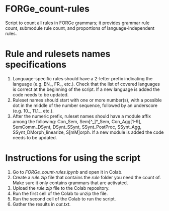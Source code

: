 # FORGe_count-rules

Script to count all rules in FORGe grammars; it provides grammar rule count, submodule rule count, and proportions of language-independent rules.

# Rule and rulesets names specifications
1. Language-specific rules should have a 2-letter prefix indicating the language (e.g. EN_, FR_, etc.). Check that the list of covered languages is correct at the beginning of the script. If a new language is added the code needs to be updated.
2. Ruleset names should start with one or more number(s), with a possible dot in the middle of the number sequence, followed by an underscore (e.g. 10_, 11.1_, etc.).
3. After the numeric prefix, ruleset names should have a module affix among the following: Con_Sem, Sem[^_]*_Sem, Con_Agg[1-9], SemComm_DSynt, DSynt_SSynt, SSynt_PostProc, SSynt_Agg, SSynt_DMorph_linearize, S[mM]orph. If a new module is added the code needs to be updated.

# Instructions for using the script
1. Go to *FORGe_count-rules.ipynb* and open it in Colab.
2. Create a *rule.zip* file that contains the *rule* folder you need the count of. Make sure it only contains grammars that are activated.
3. Upload the *rule.zip* file to the Colab repository.
4. Run the first cell of the Colab to unzip the file.
5. Run the second cell of the Colab to run the script.
6. Gather the results in *out.txt*.
